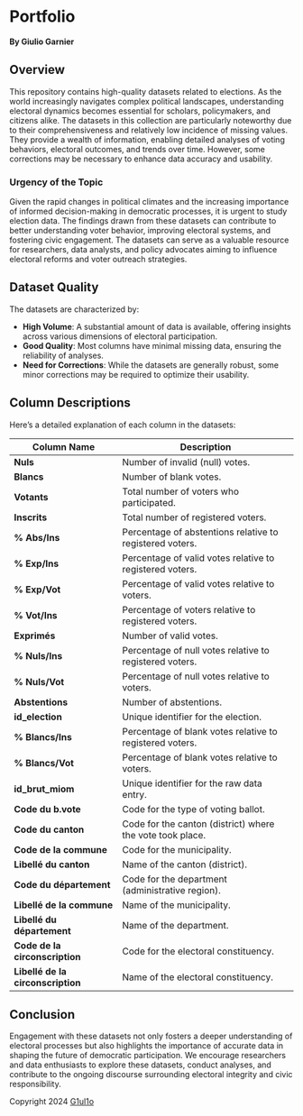 # Portfolio
**By Giulio Garnier**

## Overview

This repository contains high-quality datasets related to elections. As the world increasingly navigates complex political landscapes, understanding electoral dynamics becomes essential for scholars, policymakers, and citizens alike. The datasets in this collection are particularly noteworthy due to their comprehensiveness and relatively low incidence of missing values. They provide a wealth of information, enabling detailed analyses of voting behaviors, electoral outcomes, and trends over time. However, some corrections may be necessary to enhance data accuracy and usability.

### Urgency of the Topic

Given the rapid changes in political climates and the increasing importance of informed decision-making in democratic processes, it is urgent to study election data. The findings drawn from these datasets can contribute to better understanding voter behavior, improving electoral systems, and fostering civic engagement. The datasets can serve as a valuable resource for researchers, data analysts, and policy advocates aiming to influence electoral reforms and voter outreach strategies.

## Dataset Quality

The datasets are characterized by:

- **High Volume**: A substantial amount of data is available, offering insights across various dimensions of electoral participation.
- **Good Quality**: Most columns have minimal missing data, ensuring the reliability of analyses.
- **Need for Corrections**: While the datasets are generally robust, some minor corrections may be required to optimize their usability.

## Column Descriptions

Here’s a detailed explanation of each column in the datasets:

| Column Name                       | Description                                                                                  |
|-----------------------------------|----------------------------------------------------------------------------------------------|
| **Nuls**                          | Number of invalid (null) votes.                                                             |
| **Blancs**                        | Number of blank votes.                                                                      |
| **Votants**                       | Total number of voters who participated.                                                    |
| **Inscrits**                      | Total number of registered voters.                                                           |
| **% Abs/Ins**                    | Percentage of abstentions relative to registered voters.                                    |
| **% Exp/Ins**                    | Percentage of valid votes relative to registered voters.                                     |
| **% Exp/Vot**                    | Percentage of valid votes relative to voters.                                               |
| **% Vot/Ins**                    | Percentage of voters relative to registered voters.                                          |
| **Exprimés**                      | Number of valid votes.                                                                       |
| **% Nuls/Ins**                   | Percentage of null votes relative to registered voters.                                      |
| **% Nuls/Vot**                   | Percentage of null votes relative to voters.                                                |
| **Abstentions**                   | Number of abstentions.                                                                       |
| **id_election**                  | Unique identifier for the election.                                                          |
| **% Blancs/Ins**                 | Percentage of blank votes relative to registered voters.                                     |
| **% Blancs/Vot**                 | Percentage of blank votes relative to voters.                                               |
| **id_brut_miom**                 | Unique identifier for the raw data entry.                                                  |
| **Code du b.vote**               | Code for the type of voting ballot.                                                          |
| **Code du canton**                | Code for the canton (district) where the vote took place.                                   |
| **Code de la commune**            | Code for the municipality.                                                                   |
| **Libellé du canton**             | Name of the canton (district).                                                                |
| **Code du département**           | Code for the department (administrative region).                                            |
| **Libellé de la commune**         | Name of the municipality.                                                                     |
| **Libellé du département**        | Name of the department.                                                                       |
| **Code de la circonscription**    | Code for the electoral constituency.                                                          |
| **Libellé de la circonscription** | Name of the electoral constituency.                                                           |

## Conclusion

Engagement with these datasets not only fosters a deeper understanding of electoral processes but also highlights the importance of accurate data in shaping the future of democratic participation. We encourage researchers and data enthusiasts to explore these datasets, conduct analyses, and contribute to the ongoing discourse surrounding electoral integrity and civic responsibility.

Copyright 2024 [G1ul1o](https://github.com/G1ul1o "G1ul1o")
